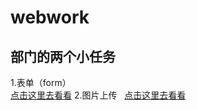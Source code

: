 # webwork
## 部门的两个小任务  
1.表单（form）  
[点击这里去看看](http:://http://120.79.39.10/form)
2.图片上传  
[点击这里去看看](http:://http://120.79.39.10/photo)
